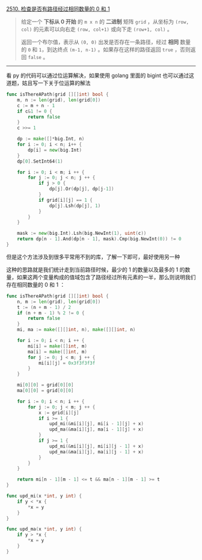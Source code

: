 [2510. 检查是否有路径经过相同数量的 0 和 1](https://leetcode.cn/problems/check-if-there-is-a-path-with-equal-number-of-0s-and-1s/)

> 给定一个 **下标从 0 开始** 的 `m x n` 的 **二进制** 矩阵 `grid` ，从坐标为 `(row, col)` 的元素可以向右走 `(row, col+1)` 或向下走 `(row+1, col)` 。
>
> 返回一个布尔值，表示从 `(0, 0)` 出发是否存在一条路径，经过 **相同** 数量的 `0` 和 `1`，到达终点 `(m-1, n-1)` 。如果存在这样的路径返回 `true` ，否则返回 `false` 。

---

看 py 的代码可以通过位运算解决，如果使用 golang 里面的 bigint 也可以通过这道题，姑且写一下关于位运算的解法

```go
func isThereAPath(grid [][]int) bool {
	m, n := len(grid), len(grid[0])
	c := m + n - 1
	if c&1 != 0 {
		return false
	}
	c >>= 1

	dp := make([]*big.Int, n)
	for i := 0; i < n; i++ {
		dp[i] = new(big.Int)
	}
	dp[0].SetInt64(1)

	for i := 0; i < m; i ++ {
		for j := 0; j < n; j ++ {
			if j > 0 {
				dp[j].Or(dp[j], dp[j-1])
			}
			if grid[i][j] == 1 {
				dp[j].Lsh(dp[j], 1) 
			}
		}
	}

	mask := new(big.Int).Lsh(big.NewInt(1), uint(c))
	return dp[n - 1].And(dp[n - 1], mask).Cmp(big.NewInt(0)) != 0
}

```

但是这个方法涉及到很多平常用不到的库，了解一下即可，最好使用另一种

这种的思路就是我们统计走到当前路径时候，最少的 1 的数量以及最多的 1 的数量，如果这两个变量构成的值域包含了路径经过所有元素的一半，那么则说明我们存在相同数量的 0 和 1 ：

```go
func isThereAPath(grid [][]int) bool {
	n, m := len(grid), len(grid[0])
	t := (n + m - 1) / 2
	if (n + m - 1) % 2 != 0 {
		return false
	}
    mi, ma := make([][]int, n), make([][]int, n)

	for i := 0; i < n; i ++ {
        mi[i] = make([]int, m)
        ma[i] = make([]int, m)
		for j := 0; j < m; j ++ {
			mi[i][j] = 0x3f3f3f3f
		}
	}

	mi[0][0] = grid[0][0]
	ma[0][0] = grid[0][0]

	for i := 0; i < n; i ++ {
		for j := 0; j < m; j ++ {
			x := grid[i][j]
			if i >= 1 {
				upd_mi(&mi[i][j], mi[i - 1][j] + x)
				upd_ma(&ma[i][j], ma[i - 1][j] + x)
			}
			if j >= 1 {
				upd_mi(&mi[i][j], mi[i][j - 1] + x)
				upd_ma(&ma[i][j], ma[i][j - 1] + x)
			}
		}
	}

	return mi[n - 1][m - 1] <= t && ma[n - 1][m - 1] >= t
}

func upd_mi(x *int, y int) {
	if y < *x {
		*x = y
	}
}

func upd_ma(x *int, y int) {
	if y > *x {
		*x = y
	}
}
```

